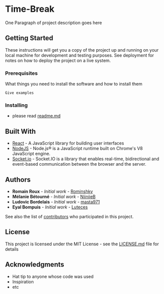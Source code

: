 # Time-Break

One Paragraph of project description goes here

## Getting Started

These instructions will get you a copy of the project up and running on your local machine for development and testing purposes. See deployment for notes on how to deploy the project on a live system.

### Prerequisites

What things you need to install the software and how to install them

```
Give examples
```

### Installing

* please read [readme.md](https://github.com/NiiniieB/TimeBreak/blob/master/src/README.md)


## Built With

* [React](https://reactjs.org/docs/getting-started.html) - A JavaScript library for building user interfaces
* [NodeJS](https://nodejs.org/en/docs/) - Node.js® is a JavaScript runtime built on Chrome's V8 JavaScript engine.
* [Socket.io](https://socket.io/docs/) - Socket.IO is a library that enables real-time, bidirectional and event-based communication between the browser and the server.


## Authors

* **Romain Roux** - *Initial work* - [Rominshky](https://github.com/Rominshky)
* **Mélanie Bétourné** - *Initial work* - [NiiniieB](https://github.com/NiiniieB)
* **Ludovic Bordelais** - *Initial work* - [masta971](https://github.com/masta971)
* **Eyal Bompuis** - *Initial work* - [Luteces](https://github.com/Luteces)

See also the list of [contributors](https://github.com/NiiniieB/TimeBreak/graphs/contributors) who participated in this project.

## License

This project is licensed under the MIT License - see the [LICENSE.md](LICENSE.md) file for details

## Acknowledgments

* Hat tip to anyone whose code was used
* Inspiration
* etc
